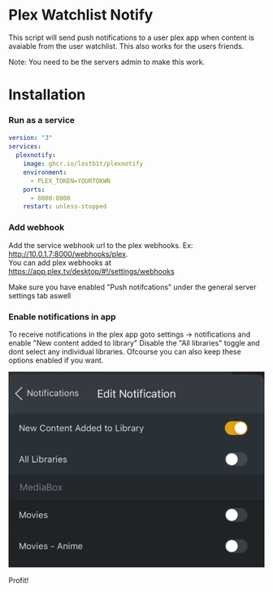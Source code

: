 # Plex Watchlist Notify

This script will send  push notifications to a user plex app when content is avaiable from the user watchlist.
This also works for the users friends.

Note: You need to be the servers admin to make this work.

# Installation

### Run as a service

```yml
version: "3"
services:
  plexnotify:
    image: ghcr.io/lostb1t/plexnotify
    environment:
      - PLEX_TOKEN=YOURTOKWN
    ports:
      - 8000:8000
    restart: unless-stopped
```

### Add webhook

Add the service webhook url to the plex webhooks. Ex: http://10.0.1.7:8000/webhooks/plex.  
You can add plex webhooks at https://app.plex.tv/desktop/#!/settings/webhooks

Make sure you have enabled "Push notifcations" under the general server settings tab aswell

### Enable notifications in app

To receive notifications in the plex app goto settings -> notifications and enable "New content added to library"
Disable the "All libraries" toggle and dont select any individual libraries. Ofcourse you can also keep these options enabled if you want.

![plot](./app.jpg)

Profit!